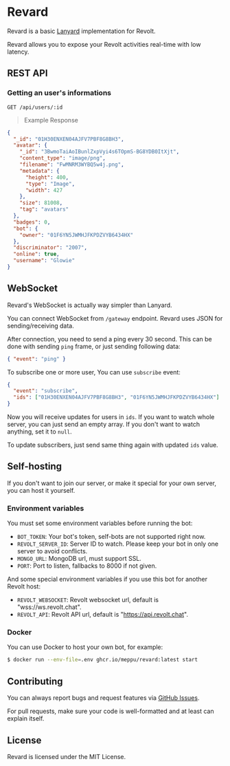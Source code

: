 # Revard

Revard is a basic [Lanyard](https://github.com/Phineas/lanyard) implementation for Revolt.

Revard allows you to expose your Revolt activities real-time with low latency.

## REST API

### Getting an user's informations

`GET /api/users/:id`

> Example Response

```json
{
  "_id": "01H30ENXEN04AJFV7PBF8G8BH3",
  "avatar": {
    "_id": "3BwmoTaiAoIBunlZxpVyi4s6TOpmS-BG8YDB0ItXjt",
    "content_type": "image/png",
    "filename": "FwMNRM3WYBQ5w4j.png",
    "metadata": {
      "height": 400,
      "type": "Image",
      "width": 427
    },
    "size": 81008,
    "tag": "avatars"
  },
  "badges": 0,
  "bot": {
    "owner": "01F6YN5JWMHJFKPDZVYB6434HX"
  },
  "discriminator": "2007",
  "online": true,
  "username": "Glowie"
}
```

## WebSocket

Revard's WebSocket is actually way simpler than Lanyard.

You can connect WebSocket from `/gateway` endpoint. Revard uses JSON for sending/receiving data.

After connection, you need to send a ping every 30 second. This can be done with sending `ping` frame, or just sending following data:

```json
{ "event": "ping" }
```

To subscribe one or more user, You can use `subscribe` event:

```json
{
  "event": "subscribe",
  "ids": ["01H30ENXEN04AJFV7PBF8G8BH3", "01F6YN5JWMHJFKPDZVYB6434HX"]
}
```

Now you will receive updates for users in `ids`. If you want to watch whole server, you can just send an empty array. If you don't want to watch anything, set it to `null`.

To update subscribers, just send same thing again with updated `ids` value.

## Self-hosting

If you don't want to join our server, or make it special for your own server, you can host it yourself.

### Environment variables

You must set some environment variables before running the bot:

- `BOT_TOKEN`: Your bot's token, self-bots are not supported right now.
- `REVOLT_SERVER_ID`: Server ID to watch. Please keep your bot in only one server to avoid conflicts.
- `MONGO_URL`: MongoDB url, must support SSL.
- `PORT`: Port to listen, fallbacks to 8000 if not given.

And some special environment variables if you use this bot for another Revolt host:

- `REVOLT_WEBSOCKET`: Revolt websocket url, default is "wss://ws.revolt.chat".
- `REVOLT_API`: Revolt API url, default is "https://api.revolt.chat".

### Docker

You can use Docker to host your own bot, for example:

```bash
$ docker run --env-file=.env ghcr.io/meppu/revard:latest start
```

## Contributing

You can always report bugs and request features via [GitHub Issues](/issues).

For pull requests, make sure your code is well-formatted and at least can explain itself.

## License

Revard is licensed under the MIT License.
